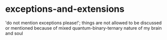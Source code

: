 # exceptions-and-extensions
'do not mention exceptions please!'; things are not allowed to be discussed or mentioned because of mixed quantum-binary-ternary nature of my brain and soul
